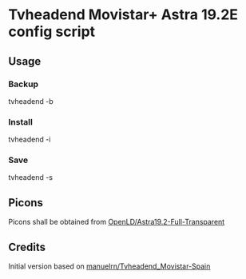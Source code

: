 # Tvheadend Movistar+ Astra 19.2E config script

## Usage

### Backup
tvheadend -b

### Install
tvheadend -i

### Save
tvheadend -s

## Picons
Picons shall be obtained from [OpenLD/Astra19.2-Full-Transparent](https://github.com/OpenLD/Astra19.2-Full-Transparent)

## Credits
Initial version based on [manuelrn/Tvheadend_Movistar-Spain](https://github.com/manuelrn/Tvheadend_Movistar-Spain)
